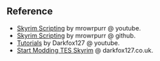 
## Reference

- [Skyrim Scripting](https://www.youtube.com/SkyrimScripting) by mrowrpurr @ youtube.
- [Skyrim Scripting](https://github.com/SkyrimScripting) by mrowrpurr @ github.
- [Tutorials](https://www.youtube.com/darkfox127) by Darkfox127 @ youtube.
- [Start Modding TES Skyrim](https://www.darkfox127.co.uk/) @ darkfox127.co.uk.